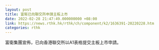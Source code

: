 ```yaml
---
layout: post
title: 富衛已向聯交所申請主板上市
date: 2022-02-28 21:47:49.000000000 +08:00
link: https://news.rthk.hk/rthk/ch/component/k2/1636391-20220228.htm
categories: rthk
---
```


富衛集團宣佈，已向香港聯交所以A1表格提交主板上市申請。
